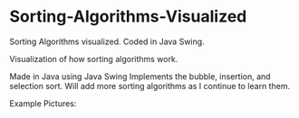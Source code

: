# Sorting-Algorithms-Visualized
Sorting Algorithms visualized. Coded in Java Swing.

Visualization of how sorting algorithms work.

Made in Java using Java Swing Implements the bubble, insertion, and selection sort. Will add more sorting algorithms as I continue to learn them.

Example Pictures:

